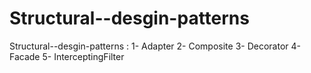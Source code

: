 # Structural--desgin-patterns

Structural--desgin-patterns : 
1- Adapter 
2- Composite 
3- Decorator 
4- Facade 
5-  InterceptingFilter
